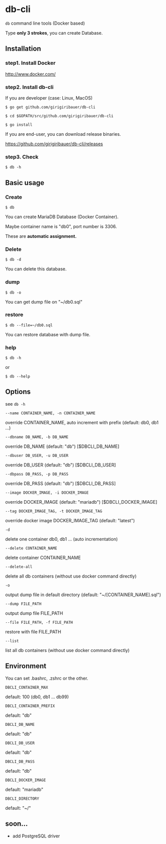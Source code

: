 # db-cli

`db` command line tools (Docker based)

Type **only 3 strokes**, you can create Database.



## Installation

### step1. Install Docker

<http://www.docker.com/>

### step2. Install db-cli

If you are developer (case: Linux, MacOS)

	$ go get github.com/girigiribauer/db-cli

	$ cd $GOPATH/src/github.com/girigiribauer/db-cli

	$ go install

If you are end-user, you can download release binaries.

<https://github.com/girigiribauer/db-cli/releases>

### step3. Check

	$ db -h



## Basic usage

### Create

	$ db

You can create MariaDB Database (Docker Container).

Maybe container name is "db0", port number is 3306.

These are **automatic assignment.**

### Delete

	$ db -d

You can delete this database.

### dump

	$ db -o

You can get dump file on "~/db0.sql"

### restore

	$ db --file=~/db0.sql

You can restore database with dump file.

### help

	$ db -h

or

	$ db --help



## Options

see `db -h`

	--name CONTAINER_NAME, -n CONTAINER_NAME

override CONTAINER_NAME, auto increment with prefix (default: db0, db1 ...)

	--dbname DB_NAME, -b DB_NAME

override DB_NAME (default: "db") [$DBCLI_DB_NAME]

	--dbuser DB_USER, -u DB_USER

override DB_USER (default: "db") [$DBCLI_DB_USER]

	--dbpass DB_PASS, -p DB_PASS

override DB_PASS (default: "db") [$DBCLI_DB_PASS]

	--image DOCKER_IMAGE, -i DOCKER_IMAGE

override DOCKER_IMAGE (default: "mariadb") [$DBCLI_DOCKER_IMAGE]

	--tag DOCKER_IMAGE_TAG, -t DOCKER_IMAGE_TAG

override docker image DOCKER_IMAGE_TAG (default: "latest")

	-d

delete one container db0, db1 ... (auto incrementation)

	--delete CONTAINER_NAME

delete container CONTAINER_NAME

	--delete-all

delete all db containers (without use docker command directly)

	-o

output dump file in default directory (default: "~/[CONTAINER_NAME].sql")

	--dump FILE_PATH

output dump file FILE_PATH

	--file FILE_PATH, -f FILE_PATH

restore with file FILE_PATH

	--list

list all db containers (without use docker command directly)



## Environment

You can set .bashrc, .zshrc or the other.

	DBCLI_CONTAINER_MAX

default: 100 (db0, db1 ... db99)

	DBCLI_CONTAINER_PREFIX

default: "db"

	DBCLI_DB_NAME

default: "db"

	DBCLI_DB_USER

default: "db"

	DBCLI_DB_PASS

default: "db"

	DBCLI_DOCKER_IMAGE

default: "mariadb"

	DBCLI_DIRECTORY

default: "~/"



## soon...

* add PostgreSQL driver
